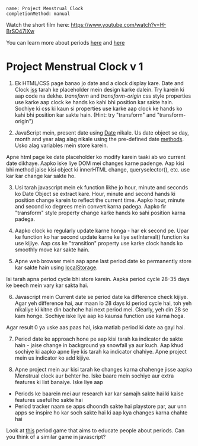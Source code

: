 ```ngMeta
name: Project Menstrual Clock
completionMethod: manual
```

Watch the short film here:
https://www.youtube.com/watch?v=H-BrSO47IXw

You can learn more about periods [here](https://www.girlshealth.gov/body/period/) and [here](https://www.medicinenet.com/menstruation/article.htm)


# Project Menstrual Clock v 1

1. Ek HTML/CSS page banao jo date and a clock display kare. Date and Clock [iss](https://codepen.io/josephshambrook/full/xmtco) tarah ke placeholder mein design karke dalein. Try karein ki aap code na dekhe.
   *transform* and *transform-origin* css style properties use karke aap clock ke hands ko kahi bhi position kar sakte hain.
   Sochiye ki css ki kaun si properties use karke aap clock ke hands ko kahi bhi position kar sakte hain. (Hint: try "transform" and "transform-origin")

2. JavaScript mein, present date using [Date](https://www.w3schools.com/js/js_dates.asp) nikale. Us date object se day, month and year alag alag nikale using the pre-defined date [methods](https://www.w3schools.com/js/js_date_methods.asp). Usko alag variables mein store karein.
 
Apne html page ke date placeholder ko modify karein taaki ab wo current date dikhaye.   Aapko iske liye DOM mei changes karne padenge. Aap kisi bhi method jaise kisi object ki innerHTML change, queryselector(), etc. use kar kar change kar sakte ho.

3. Usi tarah javascript mein ek function likhe jo hour, minute and seconds ko Date Object se extract kare. Hour, minute and second hands ki position change karein to reflect the current time. Aapko hour, minute and second ko degrees mein convert karna padega. Aapko fir "transform" style property change karke hands ko sahi position karna padega.

4. Aapko clock ko regularly update karne honga - har ek second pe. Upar ke function ko har second update karne ke liye setInterval() function ka use kijiye. Aap css ke "transition" property use karke clock hands ko smoothly move kar sakte hain.

5. Apne web browser mein aap apne last period date ko permanently store kar sakte hain using [localStorage](https://www.w3schools.com/html/html5_webstorage.asp).

Isi tarah apna period cycle bhi store karein. Aapka period cycle 28-35 days ke beech mein vary kar sakta hai.

6. Javascript mein Current date se period date ka difference check kijiye. Agar yeh difference hai, aur maan lo 28 days ki period cycle hai, toh yeh nikaliye ki kitne din bachche hai next period mei. Clearly, yeh din 28 se kam honge. Sochiye iske liye aap ko kaunsa function use karna hoga.

Agar result 0 ya uske aas paas hai, iska matlab period ki date aa gayi hai.

7. Period date ke approach hone pe aap kisi tarah ka indicator de sakte hain - jaise change in background ya snowfall ya aur kuch. Aap khud sochiye ki aapko apne liye kis tarah ka indicator chahiye. Apne project mein us indicator ko add kijiye.

8. Apne project mein aur kisi tarah ke changes karna chahenge jisse aapka Menstrual clock aur behter ho. Iske baare mein sochiye aur extra features ki list banaiye. 
Iske liye aap

- Periods ke baarein mei aur research kar kar samajh sakte hai ki kaise features useful ho sakte hai
- Period tracker naam se apps dhoondh sakte hai playstore par, aur unn apps se inspire ho kar soch sakte hai ki aap kya changes karna chahte hai
   
Look at [this](http://www.periodgame.com/#intro) period game that aims to educate people about periods. Can you think of a similar game in javascript?
